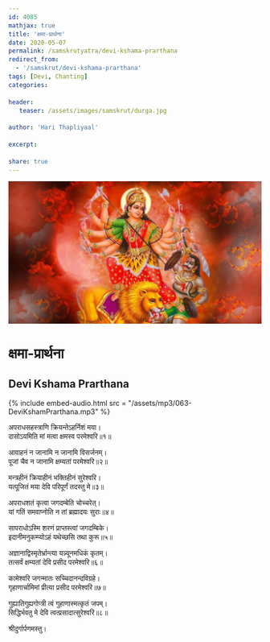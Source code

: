 ```yaml
---    
id: 4085    
mathjax: true    
title: 'क्षमा-प्रार्थना'    
date: 2020-05-07    
permalink: /samskrutyatra/devi-kshama-prarthana
redirect_from: 
  - '/samskrut/devi-kshama-prarthana'
tags: [Devi, Chanting]    
categories:    
    
header:    
   teaser: /assets/images/samskrut/durga.jpg    
    
author: 'Hari Thapliyaal'    
    
excerpt:    
    
share: true    
---    
```

    
![](/assets/images/samskrut/durga.jpg)    
    
# क्षमा-प्रार्थना    
## Devi Kshama Prarthana    
    
{% include embed-audio.html src = "/assets/mp3/063-DeviKshamPrarthana.mp3" %}     
    
अपराधसहस्त्राणि क्रियन्तेऽहर्निशं मया।    
दासोऽयमिति मां मत्वा क्षमस्व परमेश्‍वरि॥१॥    
    
आवाहनं न जानामि न जानामि विसर्जनम्।    
पूजां चैव न जानामि क्षम्यतां परमेश्‍वरि॥२॥    
    
मन्त्रहीनं क्रियाहीनं भक्तिहीनं सुरेश्‍वरि।    
यत्पूजितं मया देवि परिपूर्णं तदस्तु मे॥३॥    
    
अपराधशतं कृत्वा जगदम्बेति चोच्चरेत्।    
यां गतिं समवाप्नोति न तां ब्रह्मादयः सुराः॥४॥    
    
सापराधोऽस्मि शरणं प्राप्तस्त्वां जगदम्बिके।    
इदानीमनुकम्प्योऽहं यथेच्छसि तथा कुरू॥५॥    
    
अज्ञानाद्विस्मृतेर्भ्रान्त्या यन्न्यूनमधिकं कृतम्।    
तत्सर्वं क्षम्यतां देवि प्रसीद परमेश्‍वरि॥६॥    
    
कामेश्‍वरि जगन्मातः सच्चिदानन्दविग्रहे।    
गृहाणार्चामिमां प्रीत्या प्रसीद परमेश्‍वरि॥७॥    
    
गुह्यातिगुह्यगोप्त्री त्वं गुहाणास्मत्कृतं जपम्।    
सिद्धिर्भवतु मे देवि त्वत्प्रसादात्सुरेश्‍वरि॥८॥    
    
श्रीदुर्गार्पणमस्तु।    

